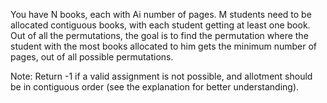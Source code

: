 You have N books, each with Ai number of pages. M students need to be allocated contiguous books, with each student getting at least one book. Out of all the permutations, the goal is to find the permutation where the student with the most books allocated to him gets the minimum number of pages, out of all possible permutations.

Note: Return -1 if a valid assignment is not possible, and allotment should be in contiguous order (see the explanation for better understanding).